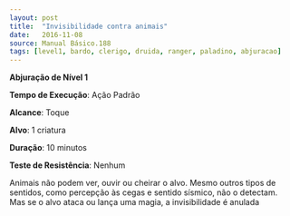 ```yaml
---
layout: post
title:  "Invisibilidade contra animais"
date:   2016-11-08
source: Manual Básico.188
tags: [level1, bardo, clerigo, druida, ranger, paladino, abjuracao]
---
```


**Abjuração de Nível 1**

**Tempo de Execução**: Ação Padrão

**Alcance**: Toque

**Alvo**: 1 criatura

**Duração**: 10 minutos

**Teste de Resistência**: Nenhum

Animais não podem ver, ouvir ou cheirar o alvo. Mesmo outros tipos de sentidos, como percepção às cegas e sentido sísmico, não o detectam. Mas se o alvo ataca ou lança uma magia, a invisibilidade é anulada
